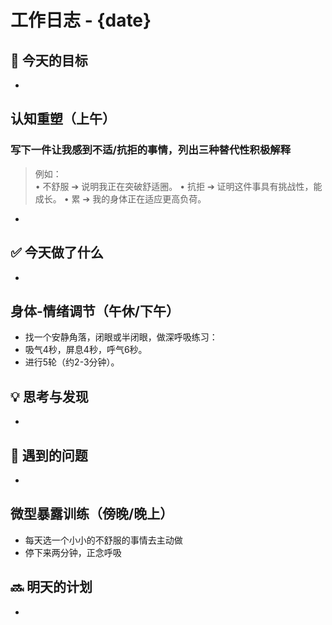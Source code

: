 # 工作日志 - {date}

## 🎯 今天的目标
- 

## 认知重塑（上午）
### 写下一件让我感到不适/抗拒的事情，列出三种替代性积极解释
> 例如：	
> •	不舒服 ➔ 说明我正在突破舒适圈。
> •	抗拒 ➔ 证明这件事具有挑战性，能成长。
> •	累 ➔ 我的身体正在适应更高负荷。

- 

## ✅ 今天做了什么
- 

## 身体-情绪调节（午休/下午）
- 	找一个安静角落，闭眼或半闭眼，做深呼吸练习：
-	吸气4秒，屏息4秒，呼气6秒。
-	进行5轮（约2-3分钟）。

## 💡 思考与发现
- 

## 🧱 遇到的问题
- 

## 微型暴露训练（傍晚/晚上）
- 每天选一个小小的不舒服的事情去主动做
- 停下来两分钟，正念呼吸

## 🔜 明天的计划
- 
